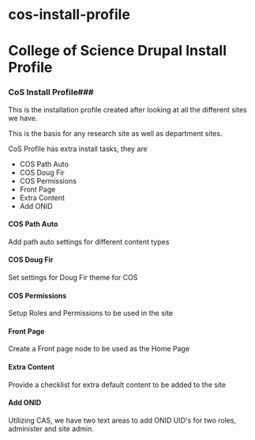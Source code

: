 # cos-install-profile
College of Science Drupal Install Profile
=======
### CoS Install Profile###

This is the installation profile created after
looking at all the different sites we have.

This is the basis for any research site as well
as department sites.

CoS Profile has extra install tasks, they are
<ul>
<li>COS Path Auto</li>
<li>COS Doug Fir</li>
<li>COS Permissions</li>
<li>Front Page</li>
<li>Extra Content</li>
<li>Add ONID</li>
</ul>

#### COS Path Auto ####
Add path auto settings for different content types

#### COS Doug Fir ####
Set settings for Doug Fir theme for COS

#### COS Permissions ####
Setup Roles and Permissions to be used in the site

#### Front Page ####
Create a Front page node to be used as the Home Page

#### Extra Content ####
Provide a checklist for extra default content to be added to the site

#### Add ONID ####
Utilizing CAS, we have two text areas to add ONID UID's for two roles,
administer and site admin.
